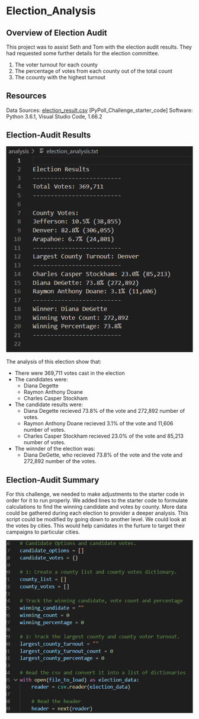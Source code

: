 # Election_Analysis


## Overview of Election Audit

This project was to assist Seth and Tom with the election audit results. They had requested some further details for the election committee.
  1) The voter turnout for each county
  2) The percentage of votes from each county out of the total count
  3) The ccounty with the highest turnout

## Resources

Data Sources: [election_result.csv](https://github.com/LindsayTeeters/Week-3-Python/blob/main/Resources/election_results.csv)
              [PyPoll_Challenge_starter_code]
Software: Python 3.6.1, Visual Studio Code, 1.66.2

## Election-Audit Results

![This is an image](https://github.com/LindsayTeeters/Week-3-Python/blob/main/Resources/Election_Results.txt.png?raw=true)

The analysis of this election show that:
- There were 369,711 votes cast in the election
- The candidates were:
  - Diana Degette
  - Raymon Anthony Doane
  - Charles Casper Stockham
- The candidate results were:
  - Diana Degette recieved 73.8% of the vote and 272,892 number of votes.
  - Raymon Anthony Doane recieved 3.1% of the vote and 11,606 number of votes.
  - Charles Casper Stockham recieved 23.0% of the vote and 85,213 number of votes.
- The winnder of the election was:
  - Diana DeGette, who recieved 73.8% of the vote and the vote and 272,892 number of the votes.

## Election-Audit Summary

For this challenge, we needed to make adjustments to the starter code in order for it to run properly. We added lines to the starter code to formulate calculations to find the winning candidate and votes by county. More data could be gathered during each election to provider a deeper analysis. This script could be modified by going down to another level. We could look at the votes by cities. This would help canidates in the furture to target their campaigns to particular cities.

![Image](https://github.com/LindsayTeeters/Week-3-Python/blob/main/Resources/Additional/Code%20Screenshot%201.png)
  

